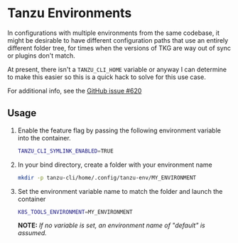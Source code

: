 # Tanzu Environments

In configurations with multiple environments from the same codebase, it might be desirable to have different configuration paths that use an entirely different folder tree, for times when the versions of TKG are way out of sync or plugins don't match.

At present, there isn't a `TANZU_CLI_HOME` variable or anyway I can determine to make this easier so this is a quick hack to solve for this use case.

For additional info, see the [GitHub issue #620](https://github.com/vmware-tanzu/tanzu-cli/issues/620)

## Usage

1. Enable the feature flag by passing the following environment variable into the container.

    ```bash
    TANZU_CLI_SYMLINK_ENABLED=TRUE
    ```

1. In your bind directory, create a folder with your environment name

    ```bash
    mkdir -p tanzu-cli/home/.config/tanzu-env/MY_ENVIRONMENT
    ```

1. Set the environment variable name to match the folder and launch the container

    ```bash
    K8S_TOOLS_ENVIRONMENT=MY_ENVIRONMENT
    ```

    **NOTE:** _If no variable is set, an environment name of "default" is assumed._

